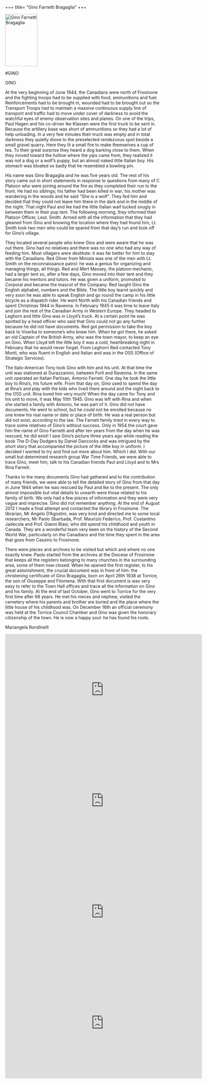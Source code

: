 +++
title= "Gino Farnetti Bragaglia"
+++

<img src="/images/files/Gino_bambino.jpg" width="105" height="169" title="Gino Farnetti Bragaglia">

#GINO

GINO 

 At the very beginning of June 1944, the Canadians were north of Frosinone and the fighting troops had to be supplied with food, ammunitions and fuel. Reinforcements had to be brought in, wounded had to be brought out so the Transport Troops had to maintain a massive continuous supply line of transport and traffic had to move under cover of darkness to avoid the watchful eyes of enemy observation sites and planes. On one of the trips, Paul Hagen and his co-driver Ike Klassen were the first truck to be sent in. Because the artillery base was short of ammunitions so they had a lot of help unloading. In a very few minutes their truck was empty and in total darkness they quietly drove to the preselected rendezvous spot beside a small gravel quarry. Here they lit a small fire to make themselves a cup of tea. To their great surprise they heard a dog barking close to them. When they moved toward the hollow where the yips came from, they realized it was not a dog or a wolf’s puppy, but an almost naked little Italian boy. His stomach was bloated so badly that he resembled a bowling pin. 
 
 His name was Gino Bragaglia and he was five years old. The rest of his story came out in short statements in response to questions from many of C Platoon who were joining around the fire as they completed their run to the front. He had no siblings; his father had been killed in war; his mother was wandering in the woods and he said “She is a wolf”. They fed him and decided that they could not leave him there in the dark and in the middle of the night. That night Paul and Ike had the little Italian waif tucked snugly in between them in their pup tent. The following morning, they informed their Platoon Officer, Leut. Smith. Armed with all the information that they had gleaned from Gino and knowing the location where they had found him, Lt. Smith took two men who could be spared from that day’s run and took off for Gino’s village. 
 
 They located several people who knew Gino and were aware that he was out there. Gino had no relatives and there was no one who had any way of feeding him. Most villagers were destitute: it was far better for him to stay with the Canadians. Red Oliver from Miniota was one of the men with Lt. Smith on the reconnaissance patrol: he was a genius for organizing and managing things, all things. Red and Mert Massey, the platoon mechanic, had a larger tent so, after a few days, Gino moved into their tent and they became his mentors and tutors. He was given a uniform, promoted to Corporal and became the mascot of the Company. Red taught Gino the English alphabet, numbers and the Bible. The little boy learnt quickly and very soon he was able to speak English and go round the camp in his little bicycle as a dispatch rider. He went North with his Canadian friends and spent Christmas 1944 in Ravenna. In February 1945 it was time to leave Italy and join the rest of the Canadian Army in Western Europe. They headed to Leghorn and little Gino was in Lloyd’s truck. At a certain point he was spotted by a head officer who said that Gino could not go any further because he did not have documents. Red got permission to take the boy back to Viserba to someone’s who knew him. When he got there, he asked an old Captain of the British Army, who was the town mayor, to keep an eye on Gino. When Lloyd left the little boy it was a cold, heartbreaking night in February that he would never forget. From Leghorn Red contacted Tony Monti, who was fluent in English and Italian and was in the OSS (Office of Strategic Services). 
 
 The Italo-American Tony took Gino with him and his unit. At that time the unit was stationed at Durazzanino, between Forlì and Ravenna. In the same unit operated an Italian Partisan, Antonio Farneti. One day he took the little boy to Rina’s, his future wife. From that day on, Gino used to spend the day at Rina’s and play with the kids who lived there around and the night back to the OSS unit. Rina loved him very much! When the day came for Tony and his unit to move, it was May 10th 1945. Gino was left with Rina and when she started a family with Antonio, he was part of it. Gino did not have documents. He went to school, but he could not be enrolled because no one knew his real name or date or place of birth. He was a real person but did not exist, according to the law. The Farneti family tried in every way to trace some relatives of Gino’s without success. Only in 1954 the court gave him the name of Gino Farnetti and after ten years from the day when he was rescued, he did exist! I saw Gino’s picture three years ago while reading the book The D-Day Dodgers by Daniel Dancocks and was intrigued by the short story that accompanied the picture of the little boy in uniform. I decided I wanted to try and find out more about him. Which I did. With our small but determined research group War Time Friends, we were able to trace Gino, meet him, talk to his Canadian friends Paul and Lloyd and to Mrs Rina Farneti. 
 
 Thanks to the many documents Gino had gathered and to the contribution of many friends, we were able to tell the detailed story of Gino from that day in June 1944 when he was rescued by Paul and Ike to the present. The only almost impossible but vital details to unearth were those related to his family of birth. We only had a few pieces of information and they were very vague and imprecise. Gino did not remember anything. At the end of August 2012 I made a final attempt and contacted the library in Frosinone. The librarian, Mr Angelo D’Agostini, was very kind and directed me to some local researchers, Mr Paolo Sbarbada, Prof. Maurizio Federico, Prof. Costantino Jadecola and Prof. Gianni Blasi, who did spend his childhood and youth in Canada. They are a wonderful team very keen on the history of the Second World War, particularly on the Canadians and the time they spent in the area that goes from Cassino to Frosinone. 
 
 There were places and archives to be visited but which and where no one exactly knew. Paolo started from the archives at the Diocese of Frosinone that keeps all the registers belonging to many churches in the surrounding area, some of them now closed. When he opened the first register, to his great astonishment, the crucial document was in front of him: the christening certificate of Gino Bragaglia, born on April 26th 1938 at Torrice, the son of Giuseppe and Filomena. With that first document is was very easy to refer to the Town Hall offices and trace all the information on Gino and his family. At the end of last October, Gino went to Torrice for the very first time after 68 years. He met his nieces and nephew, visited the cemetery where his parents and brother are buried and the place where the little house of his childhood was. On December 16th an official ceremony was held at the Torrice Council Chamber and Gino was given the honorary citizenship of the town. He is now a happy soul: he has found his roots.

Mariangela Rondinelli 

<iframe width="640" height="360" src="http://www.youtube.com/embed/xHjPkdMRQpk?feature=player_detailpage" frameborder="0" allowfullscreen></iframe>

<iframe width="640" height="360" src="https://www.youtube.com/embed/bau0fG904Eg?feature=player_detailpage" frameborder="0" allowfullscreen></iframe>

<iframe width="640" height="360" src="http://www.youtube.com/embed/wZ4aKkMFfU8" frameborder="0" allowfullscreen></iframe>

<iframe width="640" height="360" src="http://www.cbc.ca/news/canada/toronto/italian-man-rescued-as-a-boy-in-ww2-thanks-soldiers-families-decades-later-1.2683162"   frameborder="0" allowfullscreen></iframe>
